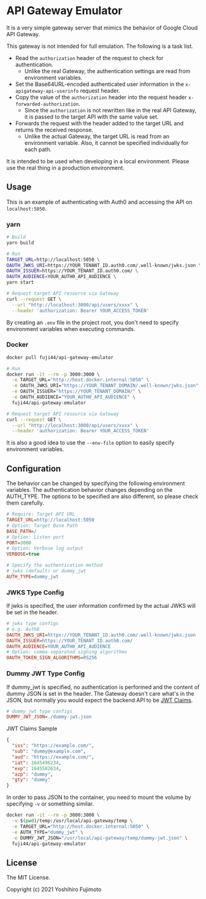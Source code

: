 # API Gateway Emulator

It is a very simple gateway server that mimics the behavior of Google Cloud API Gateway.

This gateway is not intended for full emulation. The following is a task list.

- Read the `authorization` header of the request to check for authentication.
  - Unlike the real Gateway, the authentication settings are read from environment variables.
- Set the Base64URL-encoded authenticated user information in the `x-apigateway-api-userinfo` request header.
- Copy the value of the `authorization` header into the request header `x-forwarded-authorization`.
  - Since the `authorization` is not rewritten like in the real API Gateway, it is passed to the target API with the same value set.
- Forwards the request with the header added to the target URL and returns the received response.
  - Unlike the actual Gateway, the target URL is read from an environment variable. Also, it cannot be specified individually for each path.

It is intended to be used when developing in a local environment. Please use the real thing in a production environment.

## Usage

This is an example of authenticating with Auth0 and accessing the API on `localhost:5050`.

### yarn

```sh
# Build
yarn build

# Run
TARGET_URL=http://localhost:5050 \
OAUTH_JWKS_URI=https://YOUR_TENANT_ID.auth0.com/.well-known/jwks.json \
OAUTH_ISSUER=https://YOUR_TENANT_ID.auth0.com/ \
OAUTH_AUDIENCE=YOUR_AUTH0_API_AUDIENCE \
yarn start

# Request target API resource via Gateway
curl --request GET \
  --url "http://localhost:3000/api/users/xxxx" \
  --header 'authorization: Bearer YOUR_ACCESS_TOKEN'
```

By creating an `.env` file in the project root, you don't need to specify environment variables when executing commands.

### Docker

```sh
docker pull fuji44/api-gateway-emulator

# Run
docker run -it --rm -p 3000:3000 \
  -e TARGET_URL="http://host.docker.internal:5050" \
  -e OAUTH_JWKS_URI="https://YOUR_TENANT_DOMAIN/.well-known/jwks.json" \
  -e OAUTH_ISSUER="https://YOUR_TENANT_DOMAIN/" \
  -e OAUTH_AUDIENCE="YOUR_AUTH0_API_AUDIENCE" \
  fuji44/api-gateway-emulator

# Request target API resource via Gateway
curl --request GET \
  --url "http://localhost:3000/api/users/xxxx" \
  --header 'authorization: Bearer YOUR_ACCESS_TOKEN'
```

It is also a good idea to use the `--env-file` option to easily specify environment variables.

## Configuration

The behavior can be changed by specifying the following environment variables. The authentication behavior changes depending on the AUTH_TYPE. The options to be specified are also different, so please check them carefully.

```ini
# Require: Target API URL
TARGET_URL=http://localhost:5050
# Option: Target Base Path
BASE_PATH=/
# Option: Listen port
PORT=3000
# Option: Verbose log output
VERBOSE=true

# Specify the authentication method
# jwks (default) or dummy_jwt
AUTH_TYPE=dummy_jwt
```

### JWKS Type Config

If jwks is specified, the user information confirmed by the actual JWKS will be set in the header.

```ini
# jwks type configs
# e.g. Auth0
OAUTH_JWKS_URI=https://YOUR_TENANT_ID.auth0.com/.well-known/jwks.json
OAUTH_ISSUER=https://YOUR_TENANT_ID.auth0.com/
OAUTH_AUDIENCE=YOUR_AUTH0_API_AUDIENCE
# Option: comma-separated signing algorithms
OAUTH_TOKEN_SIGN_ALGORITHMS=RS256
```

### Dummy JWT Type Config

If dummy_jwt is specified, no authentication is performed and the content of dummy JSON is set in the header. The Gateway doesn't care what's in the JSON, but normally you would expect the backend API to be [JWT Claims](https://auth0.com/docs/secure/tokens/json-web-tokens/json-web-token-claims).

```ini
# dummy_jwt type configs
DUMMY_JWT_JSON=./dummy-jwt.json
```

JWT Claims Sample

```json
{
  "iss": "https://example.com/",
  "sub": "dummy@example.com",
  "aud": "https://example.com/",
  "iat": 1645496234,
  "exp": 1645582634,
  "azp": "dummy",
  "gty": "dummy"
}
```

In order to pass JSON to the container, you need to mount the volume by specifying `-v` or something similar.

```sh
docker run -it --rm -p 3000:3000 \
  -v $(pwd)/temp:/usr/local/api-gateway/temp \
  -e TARGET_URL="http://host.docker.internal:5050" \
  -e AUTH_TYPE="dummy_jwt" \
  -e DUMMY_JWT_JSON="/usr/local/api-gateway/temp/dummy-jwt.json" \
  fuji44/api-gateway-emulator
```

## License

The MIT License.

Copyright (c) 2021 Yoshihiro Fujimoto
